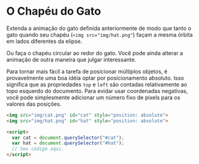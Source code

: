 # O Chapéu do Gato

Extenda a animação do gato definida anteriormente de modo que tanto o gato quando seu chapéu (`<img src="img/hat.png"`) façam a mesma órbita em lados diferentes da elipse.

Ou faça o chapéu circular ao redor do gato. Você pode ainda alterar a animação de outra maneira que julgar interessante.

Para tornar mais fácil a tarefa de posicionar múltiplos objetos, é provavelmente uma boa idéia optar por posicionamento absoluto. Isso significa que as propriedades `top` e `left` são contadas relativamente ao topo esquerdo do documento. Para evidar usar coordenadas negativas, você pode simplesmente adicionar um número fixo de pixels para os valores das posições.

```html
<img src="img/cat.png" id="cat" style="position: absolute">
<img src="img/hat.png" id="hat" style="position: absolute">

<script>
  var cat = document.querySelector("#cat");
  var hat = document.querySelector("#hat");
  // Seu código aqui.
</script>
```